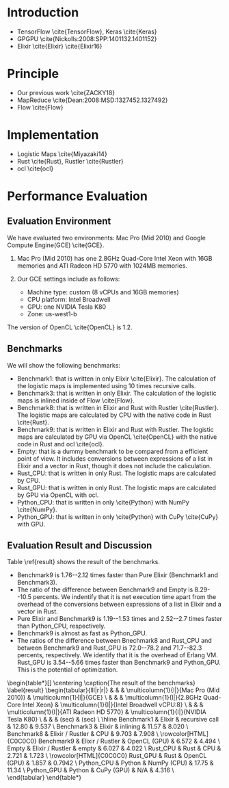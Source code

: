 # Introduction

* TensorFlow \cite{TensorFlow}, Keras \cite{Keras} 
* GPGPU \cite{Nickolls:2008:SPP:1401132.1401152}
* Elixir \cite{Elixir} \cite{Elixir16}

# Principle

* Our previous work \cite{ZACKY18}
* MapReduce \cite{Dean:2008:MSD:1327452.1327492}
* Flow \cite{Flow}

# Implementation

* Logistic Maps \cite{Miyazaki14}
* Rust \cite{Rust}, Rustler \cite{Rustler}
* ocl \cite{ocl}

# Performance Evaluation

## Evaluation Environment

We have evaluated two environments: Mac Pro (Mid 2010) and Google Compute Engine(GCE) \cite{GCE}. 

1. Mac Pro (Mid 2010) has one 2.8GHz Quad-Core Intel Xeon with 16GB memories and ATI Radeon HD 5770 with 1024MB memories. 

2. Our GCE settings include as follows:
	* Machine type: custom (8 vCPUs and 16GB memories)
	* CPU platform: Intel Broadwell
	* GPU: one NVIDIA Tesla K80
	* Zone: us-west1-b

The version of OpenCL \cite{OpenCL} is 1.2.

## Benchmarks

We will show the following benchmarks:

* Benchmark1: that is written in only Elixir \cite{Elixir}. The calculation of the logistic maps is implemented using 10 times recursive calls.
* Benchmark3: that is written in only Elixir. The calculation of the logistic maps is inlined inside of Flow \cite{Flow}. 
* Benchmark8: that is written in Elixir and Rust with Rustler \cite{Rustler}. The logistic maps are calculated by CPU with the native code in Rust \cite{Rust}.
* Benchmark9: that is written in Elixir and Rust with Rustler. The logistic maps are calculated by GPU via OpenCL \cite{OpenCL} with the native code in Rust and ocl \cite{ocl}.
* Empty: that is a dummy benchmark to be compared from a efficient point of view. It includes conversions between expressions of a list in Elixir and a vector in Rust, though it does not include the caliculation.
* Rust\_CPU: that is written in only Rust. The logistic maps are calculated by CPU.
* Rust\_GPU: that is written in only Rust. The logistic maps are calculated by GPU via OpenCL with ocl.
* Python\_CPU: that is written in only \cite{Python} with NumPy \cite{NumPy}.
* Python\_GPU: that is written in only \cite{Python} with CuPy \cite{CuPy} with GPU.

## Evaluation Result and Discussion

Table \ref{result} shows the result of the benchmarks. 

* Benchmark9 is 1.76--2.12 times faster than Pure Elixir (Benchmark1 and Benchmark3).
* The ratio of the difference between Benchmark9 and Empty is 8.29--10.5 percents. We indentify that it is net execution time apart from the overhead of the conversions between expressions of a list in Elixir and a vector in Rust.
* Pure Elixir and Benchmark9 is 1.19--1.53 times and 2.52--2.7 times faster than Python\_CPU, respectively.
* Benchmark9 is almost as fast as Python\_GPU.
* The ratios of the difference between Bnechmark8 and Rust\_CPU and between Benchmark9 and Rust\_GPU is 72.0--78.2 and 71.7--82.3 percents, respectively. We identify that it is the overhead of Erlang VM. Rust\_GPU is 3.54--5.66 times faster than Benchmark9 and Python\_GPU. This is the potential of optimization.

\begin{table*}[]
\centering
\caption{The result of the benchmarks}
\label{result}
\begin{tabular}{lll|r|r|}
           &                  &              & \multicolumn{1}{l|}{Mac Pro (Mid 2010)} & \multicolumn{1}{l|}{GCE}              \\
           &                  &              & \multicolumn{1}{l|}{2.8GHz Quad-Core Intel Xeon} & \multicolumn{1}{l|}{Intel Broadwell vCPU:8}           \\
           &                  &              & \multicolumn{1}{l|}{ATI Radeon HD 5770} & \multicolumn{1}{l|}{NVIDIA Tesla K80} \\ 
           &                  &              &  (sec)        & (sec) \\ \hline
Benchmark1 & Elixir      & recursive call & 12.80              & 9.537            \\
Benchmark3 & Elixir      & inlining     & 11.57              & 8.020            \\
Benchmark8 & Elixir / Rustler & CPU          & 9.703              & 7.908            \\
\rowcolor[HTML]{C0C0C0} 
Benchmark9 & Elixir / Rustler & OpenCL (GPU) & 6.572              & 4.494            \\
Empty      & Elixir / Rustler & empty        & 6.027              & 4.022            \\
Rust\_CPU  & Rust        & CPU          & 2.721              & 1.723            \\
\rowcolor[HTML]{C0C0C0} 
Rust\_GPU  & Rust        & OpenCL (GPU) & 1.857              & 0.7942           \\
Python\_CPU & Python      & NumPy (CPU)  & 17.75              & 11.34 \\
Python\_GPU & Python      & CuPy (GPU)   & N/A                & 4.316 \\           
\end{tabular}
\end{table*}